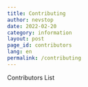 ```yaml
---
title: Contributing
author: nevstop
date: 2022-02-20
category: information
layout: post
page_id: contributors
lang: en
permalink: /contributing
---
```


Contributors List
